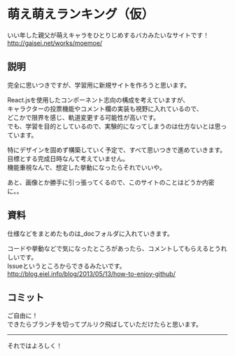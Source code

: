 # 萌え萌えランキング（仮）

いい年した親父が萌えキャラをひとりじめするバカみたいなサイトです！  
<http://gaisei.net/works/moemoe/>

## 説明

完全に思いつきですが、学習用に新規サイトを作ろうと思います。

React.jsを使用したコンポーネント志向の構成を考えていますが、  
キャラクターの投票機能やコメント欄の実装も視野に入れているので、  
どこかで限界を感じ、軌道変更する可能性が高いです。  
でも、学習を目的としているので、実験的になってしまうのは仕方ないとは思っています。

特にデザインを固めず構築していく予定で、すべて思いつきで進めていきます。  
目標とする完成日時なんて考えていません。  
機能重視なんで、想定した挙動になったらそれでいいや。

あと、画像とか勝手に引っ張ってくるので、このサイトのことはどうか内密に。。

## 資料

仕様などをまとめたものは_docフォルダに入れていきます。

コードや挙動などで気になったところがあったら、コメントしてもらえるとうれしいです。  
Issueというところからできるみたいです。  
<http://blog.eiel.info/blog/2013/05/13/how-to-enjoy-github/>

## コミット

ご自由に！  
できたらブランチを切ってプルリク飛ばしていただけたらと思います。

---

それではよろしく！